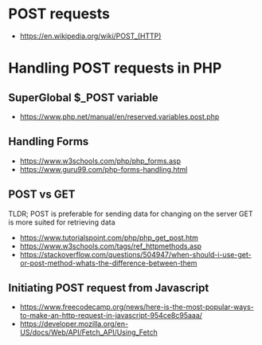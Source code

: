 # POST requests

* https://en.wikipedia.org/wiki/POST_(HTTP)

# Handling POST requests in PHP

## SuperGlobal $_POST variable

* https://www.php.net/manual/en/reserved.variables.post.php

## Handling Forms

* https://www.w3schools.com/php/php_forms.asp
* https://www.guru99.com/php-forms-handling.html

## POST vs GET

TLDR; POST is preferable for sending data for changing on the server
GET is more suited for retrieving data
* https://www.tutorialspoint.com/php/php_get_post.htm
* https://www.w3schools.com/tags/ref_httpmethods.asp
* https://stackoverflow.com/questions/504947/when-should-i-use-get-or-post-method-whats-the-difference-between-them

## Initiating POST request from Javascript

* https://www.freecodecamp.org/news/here-is-the-most-popular-ways-to-make-an-http-request-in-javascript-954ce8c95aaa/
* https://developer.mozilla.org/en-US/docs/Web/API/Fetch_API/Using_Fetch
